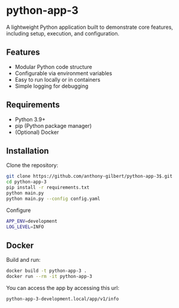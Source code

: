 
# python-app-3

A lightweight Python application built to demonstrate core features, including setup, execution, and configuration.

##  Features

- Modular Python code structure
- Configurable via environment variables
- Easy to run locally or in containers
- Simple logging for debugging

##  Requirements

- Python 3.9+
- pip (Python package manager)
- (Optional) Docker

##  Installation

Clone the repository:

```bash
git clone https://github.com/anthony-gilbert/python-app-3$.git
cd python-app-3
pip install -r requirements.txt
python main.py
python main.py --config config.yaml
```
Configure
```bash
APP_ENV=development
LOG_LEVEL=INFO
```

##  Docker

Build and run:

```bash
docker build -t python-app-3 .
docker run --rm -it python-app-3
```

You can access the app by accessing this url:
```sh
python-app-3-development.local/app/v1/info
```